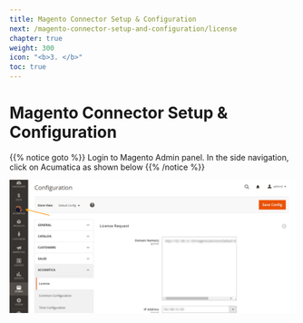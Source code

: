 ```yaml
---
title: Magento Connector Setup & Configuration
next: /magento-connector-setup-and-configuration/license
chapter: true
weight: 300
icon: "<b>3. </b>"
toc: true
---
```



# Magento Connector Setup & Configuration

{{% notice goto %}}
Login to Magento Admin panel. In the side navigation, click on Acumatica as shown below
{{% /notice %}}

![home](images/home.png?classes=shadow)
